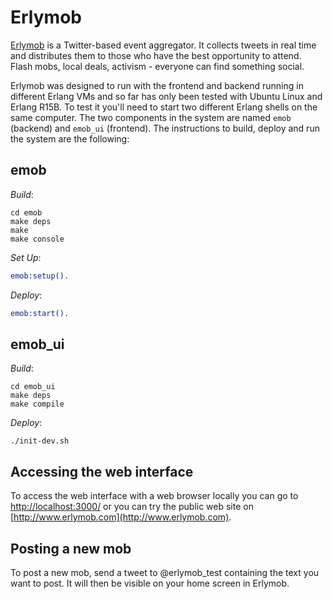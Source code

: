 Erlymob
=======

[Erlymob](http://www.erlymob.com) is a Twitter-based event aggregator. It
collects tweets in real time and distributes them to those who have the best
opportunity to attend. Flash mobs, local deals, activism - everyone can find
something social.

Erlymob was designed to run with the frontend and backend running in different
Erlang VMs and so far has only been tested with Ubuntu Linux and Erlang R15B.
To test it you'll need to start two different Erlang shells on the same
computer. The two components in the system are named `emob` (backend) and
`emob_ui` (frontend). The instructions to build, deploy and run the system are
the following:

emob
----

*Build*:

```text
cd emob
make deps
make
make console
```

*Set Up*:

```erlang
emob:setup().
```

*Deploy*:

```erlang
emob:start().
```

emob_ui
-------

*Build*:

```text
cd emob_ui
make deps
make compile
```

*Deploy*:

```text
./init-dev.sh
```

Accessing the web interface
---------------------------

To access the web interface with a web browser locally you can go to
[http://localhost:3000/](http://localhost:3000/) or you can try the public web
site on [http://www.erlymob.com](http://www.erlymob.com).

Posting a new mob
-----------------

To post a new mob, send a tweet to @erlymob_test containing the text you want
to post.  It will then be visible on your home screen in Erlymob.
